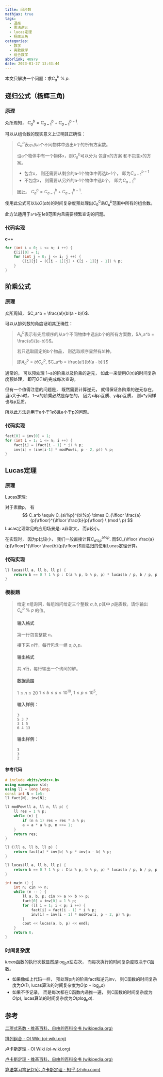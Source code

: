 ```yaml
---
title: 组合数
mathjax: true
tags:
  - 递推
  - 乘法逆元
  - lucas定理
  - 杨辉三角
categories:
  - 数学
  - 离散数学
  - 组合数学
abbrlink: 40979
date: 2023-01-27 13:43:44
---
```


本文只解决一个问题：求$C_a^b\ \%\ p$.

## 递归公式（杨辉三角)

### 原理
众所周知， $C^b_a = C^b_{a-1} + C^{b-1}_{a-1}$.

<!--more-->

可以从组合数的现实意义上证明其正确性：

> $C_a^{b}$表示从a个不同物体中选出b个的所有方案数。
>
> 设a个物体中有一个物体x，则$C_a^b$可以分为 包含x的方案 和不包含x的方案。
>
> * 包含x， 则还需要从剩余的a-1个物体中再选b-1个， 即为$C^{b-1}_{a-1}$
> * 不包含x， 则需要从另外的a-1个物体中选b个， 即为$C^b_{a-1}$
>
> 因此， $C^b_a = C^b_{a-1} + C^{b-1}_{a-1}$.

使用此公式可以以$O(ab)$的时间复杂度预处理出$C^0_0到C_a^b$范围中所有的组合数。

此方法适用于`a*b`在$1e8$范围内且需要频繁查询的问题。

### 代码实现

**c++**

```cpp
for (int i = 0; i <= n; i ++) {
	C[i][0] = 1;
	for (int j = 0; j <= i; j ++) {
		C[i][j] = (C[i - 1][j] + C[i - 1][j - 1]) % p;
	}
}
```

## 阶乘公式

### 原理
众所周知， $C_a^b = \frac{a!}{b!(a - b)!}$.

可以从排列数的角度证明其正确性：

>$A_a^b$表示有先后顺序的从a个不同物体中选出b个的所有方案数，$A_a^b = \frac{a!}{(a-b)!}$。
>
>若只选取固定的b个物品， 则选取顺序显然有$b!$种。
>
>即$A_a^b = b!C_a^b$, $C_a^b = \frac{a!}{b!(a - b)!}$

通常的， 可以预处理 1~a的阶乘以及阶乘的逆元， 如此一来使用$O(n)$的时间复杂度预处理， 即可$O(1)$的完成每次查询。

但有一个值得注意的问题是， 既然需要计算逆元， 就得保证各阶乘的逆元存在。当p大于a时， 1~a的阶乘必然是存在的， 因为x与p互质、y与p互质， 则x*y同样也与p互质。

所以此方法适用于a小于$1e8$且a小于p的问题。

### 代码实现
```c++
fact[0] = inv[0] = 1;
for (int i = 1; i <= n; i ++) {
	fact[i] = (fact[i - 1] * i) % p;
	inv[i] = (inv[i-1] * modPow(i, p - 2, p)) % p;
}
```

## Lucas定理

### 原理

Lucas定理:

对于素数p， 有
$$
C_a^b \equiv C_{a\%p}^{b\%p} \times C_{\lfloor \frac{a}{p}\rfloor}^{\lfloor \frac{b}{p}\rfloor} \ (mod \ p)
$$
Lucas定理常见的应用场景是: a非常大， 而p较小。

在实现时， 因为p比较小， 我们一般直接计算$C_{a\%p}^{b\%p}$. 而$C_{\lfloor \frac{a}{p}\rfloor}^{\lfloor \frac{b}{p}\rfloor}$则递归的使用Lucas定理计算。

### 代码实现
```cpp
ll lucas(ll a, ll b, ll p) {
    return b == 0 ? 1 % p : C(a % p, b % p, p) * lucas(a / p, b / p, p) % p;
}
```
### 模板题
> 给定 $n$组询问，每组询问给定三个整数 $a,b,p$其中 $p$是质数，请你输出$C_a^b\ \%\ p$ 的值。
>
> #### 输入格式
>
> 第一行包含整数 $n$。
>
> 接下来 $n$行，每行包含一组 $a,b,p$。
>
> #### 输出格式
>
> 共 $n$行，每行输出一个询问的解。
>
> #### 数据范围
>
> $1≤n≤20$
> $1≤b≤a≤10^{18}$,
> $1≤p≤10^5$,
>
> #### 输入样例：
>
> ```
> 3
> 5 3 7
> 3 1 5
> 6 4 13
> ```
>
> #### 输出样例：
>
> ```
> 3
> 3
> 2
> ```

#### 参考代码

```cpp
# include <bits/stdc++.h>
using namespace std;
using ll = long long;
const int N = 1e5;
ll fact[N], inv[N];

ll modPow(ll a, ll n, ll p) {
    ll res = 1 % p;
    while (n) {
        if (n & 1) res = res * a % p;
        a = a * a % p, n >>= 1;
    }
    return res;
}

ll C(ll a, ll b, ll p) {
    return fact[a] * inv[b] % p * inv[a - b] % p;
}

ll lucas(ll a, ll b, ll p) {
    return b == 0 ? 1 % p : C(a % p, b % p, p) * lucas(a / p, b / p, p) % p;
}

int main () {
    int n; cin >> n;
    while (n -- ) {
        ll a, b, p; cin >> a >> b >> p;
        fact[0] = inv[0] = 1 % p;
        for (ll i = 1; i < p; i ++) {
            fact[i] = fact[i - 1] * i % p;
            inv[i] = inv[i - 1] * modPow(i, p - 2, p) % p;
        }
        cout << lucas(a, b, p) << endl;
    }
    return 0;
}
```

### 时间复杂度

$lucas$函数的执行次数显然是$\log_pa$左右次， 而每次执行的时间复杂度取决于$C$函数。

*  如果像如上代码一样， 预处理p内的阶乘fact和逆元inv， 则C函数的时间复杂度为$O(1)$, lucas算法的时间复杂度为$O(p + \log_pa)$
*  如果不予记录， 而是每次都在C函数内递推一遍， 则C函数的时间复杂度为$O(p)$, lucas算法的时间复杂度为$O(p\log_pa)$.

## 参考

[二项式系数 - 维基百科，自由的百科全书 (wikipedia.org)](https://zh.wikipedia.org/wiki/二項式係數)

[排列组合 - OI Wiki (oi-wiki.org)](https://oi-wiki.org/math/combinatorics/combination/)

[卢卡斯定理 - OI Wiki (oi-wiki.org)](https://oi-wiki.org/math/number-theory/lucas/#习题)

[卢卡斯定理 - 维基百科，自由的百科全书 (wikipedia.org)](https://zh.wikipedia.org/wiki/卢卡斯定理)

[算法学习笔记(25): 卢卡斯定理 - 知乎 (zhihu.com)](https://zhuanlan.zhihu.com/p/116698264)